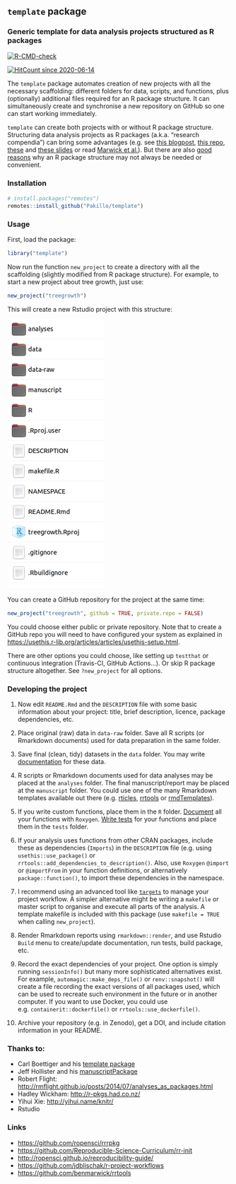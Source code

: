 
## `template` package

### Generic template for data analysis projects structured as R packages

<!-- badges: start -->

[![R-CMD-check](https://github.com/Pakillo/template/workflows/R-CMD-check/badge.svg)](https://github.com/Pakillo/template/actions)

[![HitCount since
2020-06-14](http://hits.dwyl.com/Pakillo/template.svg)](http://hits.dwyl.com/Pakillo/template)
<!-- badges: end -->

The `template` package automates creation of new projects with all the
necessary scaffolding: different folders for data, scripts, and
functions, plus (optionally) additional files required for an R package
structure. It can simultaneously create and synchronise a new repository
on GitHub so one can start working immediately.

`template` can create both projects with or without R package structure.
Structuring data analysis projects as R packages (a.k.a. “research
compendia”) can bring some advantages (e.g. see [this
blogpost](http://rmflight.github.io/post/analyses-as-packages/), [this
repo](https://github.com/ropensci/rrrpkg),
[these](https://inundata.org/talks/rstd19/#/) and [these
slides](https://doi.org/10.6084/m9.figshare.12479984.v1) or read
[Marwick et al.](https://doi.org/10.7287/peerj.preprints.3192v2)). But
there are also [good
reasons](https://milesmcbain.xyz/posts/an-okay-idea/) why an R package
structure may not always be needed or convenient.

### Installation

``` r
# install.packages("remotes")
remotes::install_github("Pakillo/template")
```

### Usage

First, load the package:

``` r
library("template")
```

Now run the function `new_project` to create a directory with all the
scaffolding (slightly modified from R package structure). For example,
to start a new project about tree growth, just use:

``` r
new_project("treegrowth")
```

This will create a new Rstudio project with this structure:

<img src="files.png" width="218" />

You can create a GitHub repository for the project at the same time:

``` r
new_project("treegrowth", github = TRUE, private.repo = FALSE)
```

You could choose either public or private repository. Note that to
create a GitHub repo you will need to have configured your system as
explained in
<https://usethis.r-lib.org/articles/articles/usethis-setup.html>.

There are other options you could choose, like setting up `testthat` or
continuous integration (Travis-CI, GitHub Actions…). Or skip R package
structure altogether. See `?new_project` for all options.

### Developing the project

1.  Now edit `README.Rmd` and the `DESCRIPTION` file with some basic
    information about your project: title, brief description, licence,
    package dependencies, etc.

2.  Place original (raw) data in `data-raw` folder. Save all R scripts
    (or Rmarkdown documents) used for data preparation in the same
    folder.

3.  Save final (clean, tidy) datasets in the `data` folder. You may
    write
    [documentation](http://r-pkgs.had.co.nz/data.html#documenting-data)
    for these data.

4.  R scripts or Rmarkdown documents used for data analyses may be
    placed at the `analyses` folder. The final manuscript/report may be
    placed at the `manuscript` folder. You could use one of the many
    Rmarkdown templates available out there
    (e.g. [rticles](https://github.com/rstudio/rticles),
    [rrtools](https://github.com/benmarwick/rrtools) or
    [rmdTemplates](https://github.com/Pakillo/rmdTemplates)).

5.  If you write custom functions, place them in the `R` folder.
    [Document](http://r-pkgs.had.co.nz/man.html) all your functions with
    `Roxygen`. [Write tests](http://r-pkgs.had.co.nz/tests.html) for
    your functions and place them in the `tests` folder.

6.  If your analysis uses functions from other CRAN packages, include
    these as dependencies (`Imports`) in the `DESCRIPTION` file
    (e.g. using `usethis::use_package()` or
    `rrtools::add_dependencies_to_description()`. Also, use `Roxygen`
    `@import` or `@importFrom` in your function definitions, or
    alternatively `package::function()`, to import these dependencies in
    the namespace.

7.  I recommend using an advanced tool like
    [`targets`](https://github.com/wlandau/targets) to manage your
    project workflow. A simpler alternative might be writing a
    `makefile` or master script to organise and execute all parts of the
    analysis. A template makefile is included with this package (use
    `makefile = TRUE` when calling `new_project`).

8.  Render Rmarkdown reports using `rmarkdown::render`, and use Rstudio
    `Build` menu to create/update documentation, run tests, build
    package, etc.

9.  Record the exact dependencies of your project. One option is simply
    running `sessionInfo()` but many more sophisticated alternatives
    exist. For example, `automagic::make_deps_file()` or
    `renv::snapshot()` will create a file recording the exact versions
    of all packages used, which can be used to recreate such environment
    in the future or in another computer. If you want to use Docker, you
    could use e.g. `containerit::dockerfile()` or
    `rrtools::use_dockerfile()`.

10. Archive your repository (e.g. in Zenodo), get a DOI, and include
    citation information in your README.

### Thanks to:

-   Carl Boettiger and his [template
    package](https://github.com/cboettig/template)
-   Jeff Hollister and his
    [manuscriptPackage](https://github.com/jhollist/manuscriptPackage)
-   Robert Flight:
    <http://rmflight.github.io/posts/2014/07/analyses_as_packages.html>
-   Hadley Wickham: <http://r-pkgs.had.co.nz/>
-   Yihui Xie: <http://yihui.name/knitr/>
-   Rstudio

### Links

-   <https://github.com/ropensci/rrrpkg>
-   <https://github.com/Reproducible-Science-Curriculum/rr-init>
-   <http://ropensci.github.io/reproducibility-guide/>
-   <https://github.com/jdblischak/r-project-workflows>
-   <https://github.com/benmarwick/rrtools>
